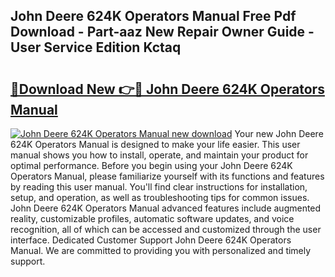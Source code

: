 ## John Deere 624K Operators Manual Free Pdf Download - Part-aaz New Repair Owner Guide - User Service Edition Kctaq

# <h2><a href="http://bc94618.oget.top/?id=John+Deere+624K+Operators+Manual">🔗Download New 👉🔴 John Deere 624K Operators Manual</a></h2>

[![John Deere 624K Operators Manual new download](https://i.imgur.com/5g1atiW.png)](http://bc94618.oget.top/?id=John+Deere+624K+Operators+Manual)
Your new John Deere 624K Operators Manual is designed to make your life easier. This user manual shows you how to install, operate, and maintain your product for optimal performance. Before you begin using your John Deere 624K Operators Manual, please familiarize yourself with its functions and features by reading this user manual. You'll find clear instructions for installation, setup, and operation, as well as troubleshooting tips for common issues. John Deere 624K Operators Manual advanced features include augmented reality, customizable profiles, automatic software updates, and voice recognition, all of which can be accessed and customized through the user interface. Dedicated Customer Support John Deere 624K Operators Manual. We are committed to providing you with personalized and timely support.
